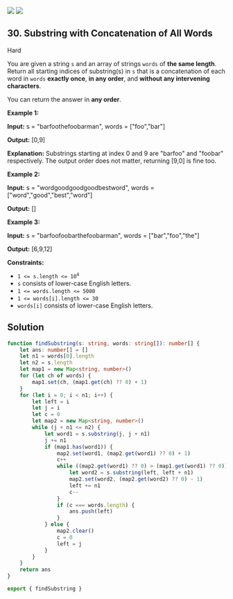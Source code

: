 [![](https://img.shields.io/github/stars/LeetCode-in-TypeScript/LeetCode-in-TypeScript?label=Stars&style=flat-square)](https://github.com/LeetCode-in-TypeScript/LeetCode-in-TypeScript)
[![](https://img.shields.io/github/forks/LeetCode-in-TypeScript/LeetCode-in-TypeScript?label=Fork%20me%20on%20GitHub%20&style=flat-square)](https://github.com/LeetCode-in-TypeScript/LeetCode-in-TypeScript/fork)

## 30\. Substring with Concatenation of All Words

Hard

You are given a string `s` and an array of strings `words` of **the same length**. Return all starting indices of substring(s) in `s` that is a concatenation of each word in `words` **exactly once**, **in any order**, and **without any intervening characters**.

You can return the answer in **any order**.

**Example 1:**

**Input:** s = "barfoothefoobarman", words = ["foo","bar"]

**Output:** [0,9]

**Explanation:** Substrings starting at index 0 and 9 are "barfoo" and "foobar" respectively. The output order does not matter, returning [9,0] is fine too. 

**Example 2:**

**Input:** s = "wordgoodgoodgoodbestword", words = ["word","good","best","word"]

**Output:** [] 

**Example 3:**

**Input:** s = "barfoofoobarthefoobarman", words = ["bar","foo","the"]

**Output:** [6,9,12] 

**Constraints:**

*   <code>1 <= s.length <= 10<sup>4</sup></code>
*   `s` consists of lower-case English letters.
*   `1 <= words.length <= 5000`
*   `1 <= words[i].length <= 30`
*   `words[i]` consists of lower-case English letters.

## Solution

```typescript
function findSubstring(s: string, words: string[]): number[] {
    let ans: number[] = []
    let n1 = words[0].length
    let n2 = s.length
    let map1 = new Map<string, number>()
    for (let ch of words) {
        map1.set(ch, (map1.get(ch) ?? 0) + 1)
    }
    for (let i = 0; i < n1; i++) {
        let left = i
        let j = i
        let c = 0
        let map2 = new Map<string, number>()
        while (j + n1 <= n2) {
            let word1 = s.substring(j, j + n1)
            j += n1
            if (map1.has(word1)) {
                map2.set(word1, (map2.get(word1) ?? 0) + 1)
                c++
                while ((map2.get(word1) ?? 0) > (map1.get(word1) ?? 0)) {
                    let word2 = s.substring(left, left + n1)
                    map2.set(word2, (map2.get(word2) ?? 0) - 1)
                    left += n1
                    c--
                }
                if (c === words.length) {
                    ans.push(left)
                }
            } else {
                map2.clear()
                c = 0
                left = j
            }
        }
    }
    return ans
}

export { findSubstring }
```